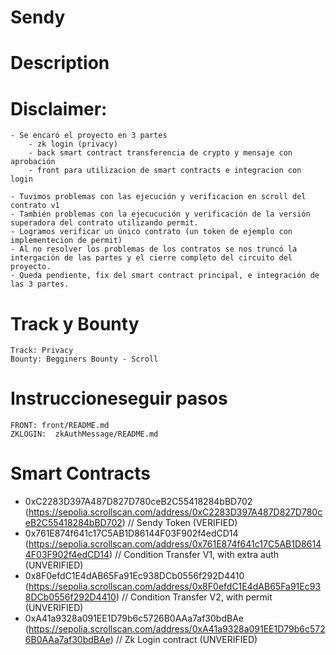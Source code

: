 # Sendy

# Description

# Disclaimer: 
    - Se encaró el proyecto en 3 partes 
        - zk login (privacy)
        - back smart contract transferencia de crypto y mensaje con aprobación 
        - front para utilizacion de smart contracts e integracion con login

    - Tuvimos problemas con las ejecución y verificacion en scroll del contrato v1 
    - También problemas con la ejecucución y verificación de la versión superadora del contrato utilizando permit.
    - Logramos verificar un único contrato (un token de ejemplo con implementecion de permit)
    - Al no resolver los problemas de los contratos se nos truncó la intergación de las partes y el cierre completo del circuito del proyecto. 
    - Queda pendiente, fix del smart contract principal, e integración de las 3 partes.

# Track y Bounty
    Track: Privacy
    Bounty: Begginers Bounty - Scroll

# Instruccioneseguir pasos 
    FRONT: front/README.md
    ZKLOGIN:  zkAuthMessage/README.md
# Smart Contracts

 - 0xC2283D397A487D827D780ceB2C55418284bBD702 (https://sepolia.scrollscan.com/address/0xC2283D397A487D827D780ceB2C55418284bBD702) // Sendy Token (VERIFIED)
 - 0x761E874f641c17C5AB1D86144F03F902f4edCD14 (https://sepolia.scrollscan.com/address/0x761E874f641c17C5AB1D86144F03F902f4edCD14) // Condition Transfer V1, with extra auth (UNVERIFIED)
 - 0x8F0efdC1E4dAB65Fa91Ec938DCb0556f292D4410 (https://sepolia.scrollscan.com/address/0x8F0efdC1E4dAB65Fa91Ec938DCb0556f292D4410) // Condition Transfer V2, with permit (UNVERIFIED)
 - 0xA41a9328a091EE1D79b6c5726B0AAa7af30bdBAe (https://sepolia.scrollscan.com/address/0xA41a9328a091EE1D79b6c5726B0AAa7af30bdBAe) // Zk Login contract (UNVERIFIED)